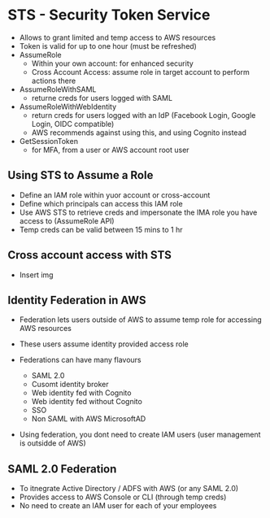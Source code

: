 # STS - Security Token Service

- Allows to grant limited and temp access to AWS resources
- Token is valid for up to one hour (must be refreshed)
- AssumeRole
  - Within your own account: for enhanced security
  - Cross Account Access: assume role in target account to perform actions there
- AssumeRoleWithSAML
  - returne creds for users logged with SAML
- AssumeRoleWithWebIdentity
  - return creds for users logged with an IdP (Facebook Login, Google Login, OIDC compatible)
  - AWS recommends against using this, and using Cognito instead
- GetSessionToken
  - for MFA, from a user or AWS account root user

## Using STS to Assume a Role

- Define an IAM role within yuor account or cross-account
- Define which principals can access this IAM role
- Use AWS STS to retrieve creds and impersonate the IMA role you have access to (AssumeRole API)
- Temp creds can be valid between 15 mins to 1 hr

## Cross account access with STS

- Insert img

## Identity Federation in AWS

- Federation lets users outside of AWS to assume temp role for accessing AWS resources
- These users assume identity provided access role

- Federations can have many flavours
  - SAML 2.0
  - Cusomt identity broker
  - Web identity fed with Cognito
  - Web identity fed without Cognito
  - SSO
  - Non SAML with AWS MicrosoftAD

- Using federation, you dont need to create IAM users (user management is outsidde of AWS)

## SAML 2.0 Federation

- To itnegrate Active Directory / ADFS with AWS (or any SAML 2.0)
- Provides access to AWS Console or CLI (through temp creds)
- No need to create an IAM user for each of your employees


